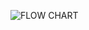 ![FLOW CHART](https://user-images.githubusercontent.com/88073170/168257423-b9d10c14-3b5b-48b7-a2a0-d92dcf4697b7.png)


